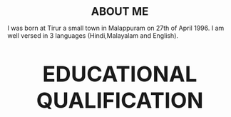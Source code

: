 <p align= "center">
<font size="+2"> 
<b> ABOUT ME </b>
</font>
 </p>
 I was born at Tirur a small town in Malappuram on 27th of April 1996. I am well versed in 3 languages (Hindi,Malayalam and English).
<font size="+5">
<p align= "center">
<b> EDUCATIONAL QUALIFICATION </b> 
</p></font>
   
 
 

  


